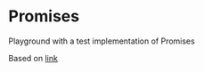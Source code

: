 # Promises
Playground with a test implementation of Promises

Based on [link](https://www.swiftbysundell.com/posts/under-the-hood-of-futures-and-promises-in-swift)
